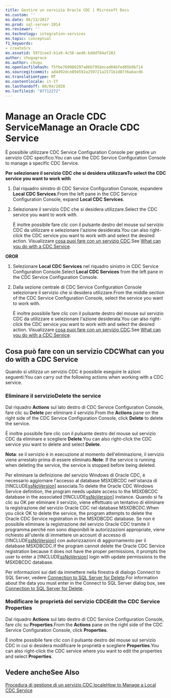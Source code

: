 ```yaml
---
title: Gestire un servizio Oracle CDC | Microsoft Docs
ms.custom: ''
ms.date: 06/13/2017
ms.prod: sql-server-2014
ms.reviewer: ''
ms.technology: integration-services
ms.topic: conceptual
f1_keywords:
- createSrv
ms.assetid: 5972cee3-b1a9-4c56-aed6-bdddf84af283
author: chugugrace
ms.author: chugu
ms.openlocfilehash: f5fbe769980297a06b7958ecad04bfed85b9b714
ms.sourcegitcommit: ad4d92dce894592a259721a1571b1d8736abacdb
ms.translationtype: MT
ms.contentlocale: it-IT
ms.lasthandoff: 08/04/2020
ms.locfileid: "87712272"
---
```

# <a name="manage-an-oracle-cdc-service"></a><span data-ttu-id="b2714-102">Manage an Oracle CDC Service</span><span class="sxs-lookup"><span data-stu-id="b2714-102">Manage an Oracle CDC Service</span></span>
  <span data-ttu-id="b2714-103">È possibile utilizzare CDC Service Configuration Console per gestire un servizio CDC specifico.</span><span class="sxs-lookup"><span data-stu-id="b2714-103">You can use the CDC Service Configuration Console to manage a specific CDC Service.</span></span>  
  
 <span data-ttu-id="b2714-104">**Per selezionare il servizio CDC che si desidera utilizzare**</span><span class="sxs-lookup"><span data-stu-id="b2714-104">**To select the CDC service you want to work with**</span></span>  
  
1.  <span data-ttu-id="b2714-105">Dal riquadro sinistro di CDC Service Configuration Console, espandere **Local CDC Services**.</span><span class="sxs-lookup"><span data-stu-id="b2714-105">From the left pane in the CDC Service Configuration Console, expand **Local CDC Services**.</span></span>  
  
2.  <span data-ttu-id="b2714-106">Selezionare il servizio CDC che si desidera utilizzare.</span><span class="sxs-lookup"><span data-stu-id="b2714-106">Select the CDC service you want to work with.</span></span>  
  
     <span data-ttu-id="b2714-107">È inoltre possibile fare clic con il pulsante destro del mouse sul servizio CDC da utilizzare e selezionare l'azione desiderata.</span><span class="sxs-lookup"><span data-stu-id="b2714-107">You can also right-click the CDC service you want to work with and select the desired action.</span></span> <span data-ttu-id="b2714-108">Visualizzare [cosa puoi fare con un servizio CDC](manage-an-oracle-cdc-service.md#BKMK_WhatcandowithCDCService).</span><span class="sxs-lookup"><span data-stu-id="b2714-108">See [What can you do with a CDC Service](manage-an-oracle-cdc-service.md#BKMK_WhatcandowithCDCService).</span></span>  
  
 <span data-ttu-id="b2714-109">**OR**</span><span class="sxs-lookup"><span data-stu-id="b2714-109">**OR**</span></span>  
  
1.  <span data-ttu-id="b2714-110">Selezionare **Local CDC Services** nel riquadro sinistro in CDC Service Configuration Console.</span><span class="sxs-lookup"><span data-stu-id="b2714-110">Select **Local CDC Services** from the left pane in the CDC Service Configuration Console.</span></span>  
  
2.  <span data-ttu-id="b2714-111">Dalla sezione centrale di CDC Service Configuration Console selezionare il servizio che si desidera utilizzare.</span><span class="sxs-lookup"><span data-stu-id="b2714-111">From the middle section of the CDC Service Configuration Console, select the service you want to work with.</span></span>  
  
     <span data-ttu-id="b2714-112">È inoltre possibile fare clic con il pulsante destro del mouse sul servizio CDC da utilizzare e selezionare l'azione desiderata.</span><span class="sxs-lookup"><span data-stu-id="b2714-112">You can also right-click the CDC service you want to work with and select the desired action.</span></span> <span data-ttu-id="b2714-113">Visualizzare [cosa puoi fare con un servizio CDC](manage-an-oracle-cdc-service.md#BKMK_WhatcandowithCDCService).</span><span class="sxs-lookup"><span data-stu-id="b2714-113">See [What can you do with a CDC Service](manage-an-oracle-cdc-service.md#BKMK_WhatcandowithCDCService).</span></span>  
  
##  <a name="what-can-you-do-with-a-cdc-service"></a><a name="BKMK_WhatcandowithCDCService"></a> <span data-ttu-id="b2714-114">Cosa può fare con un servizio CDC</span><span class="sxs-lookup"><span data-stu-id="b2714-114">What can you do with a CDC Service</span></span>  
 <span data-ttu-id="b2714-115">Quando si utilizza un servizio CDC è possibile eseguire le azioni seguenti:</span><span class="sxs-lookup"><span data-stu-id="b2714-115">You can carry out the following actions when working with a CDC service.</span></span>  
  
### <a name="delete-the-service"></a><span data-ttu-id="b2714-116">Eliminare il servizio</span><span class="sxs-lookup"><span data-stu-id="b2714-116">Delete the service</span></span>  
 <span data-ttu-id="b2714-117">Dal riquadro **Actions** sul lato destro di CDC Service Configuration Console, fare clic su **Delete** per eliminare il servizio.</span><span class="sxs-lookup"><span data-stu-id="b2714-117">From the **Actions** pane on the right side of the CDC Service Configuration Console, click **Delete** to delete the service.</span></span>  
  
 <span data-ttu-id="b2714-118">È inoltre possibile fare clic con il pulsante destro del mouse sul servizio CDC da eliminare e scegliere **Delete**.</span><span class="sxs-lookup"><span data-stu-id="b2714-118">You can also right-click the CDC service you want to delete and select **Delete**.</span></span>  
  
 <span data-ttu-id="b2714-119">**Nota**: se il servizio è in esecuzione al momento dell'eliminazione, il servizio viene arrestato prima di essere eliminato.</span><span class="sxs-lookup"><span data-stu-id="b2714-119">**Note**: If the service is running when deleting the service, the service is stopped before being deleted.</span></span>  
  
 <span data-ttu-id="b2714-120">Per eliminare la definizione del servizio Windows di Oracle CDC, è necessario aggiornare l'accesso al database MSXDBCDC nell'istanza di [!INCLUDE[ssNoVersion](../../includes/ssnoversion-md.md)] associata.</span><span class="sxs-lookup"><span data-stu-id="b2714-120">To delete the Oracle CDC Windows Service definition, the program needs update access to the MSXDBCDC database in the associated [!INCLUDE[ssNoVersion](../../includes/ssnoversion-md.md)] instance.</span></span> <span data-ttu-id="b2714-121">Quando si fa clic su OK per eliminare il servizio, viene effettuato un tentativo di eliminare la registrazione del servizio Oracle CDC nel database MSXDBCDC.</span><span class="sxs-lookup"><span data-stu-id="b2714-121">When you click OK to delete the service, the program attempts to delete the Oracle CDC Service registration in the MSXDBCDC database.</span></span> <span data-ttu-id="b2714-122">Se non è possibile eliminare la registrazione del servizio Oracle CDC tramite il programma perché non sono disponibili le autorizzazioni appropriate, viene richiesto all'utente di immettere un account di accesso di [!INCLUDE[ssNoVersion](../../includes/ssnoversion-md.md)] con autorizzazioni di aggiornamento per il database MSXDBCDC.</span><span class="sxs-lookup"><span data-stu-id="b2714-122">If the program cannot delete the Oracle CDC Service registration because it does not have the proper permissions, it prompts the user to enter a [!INCLUDE[ssNoVersion](../../includes/ssnoversion-md.md)] login with update permissions to the MSXDBCDC database.</span></span>  
  
 <span data-ttu-id="b2714-123">Per informazioni sui dati da immettere nella finestra di dialogo Connect to SQL Server, vedere [Connection to SQL Server for Delete](connection-to-sql-server-for-delete.md).</span><span class="sxs-lookup"><span data-stu-id="b2714-123">For information about the data you must enter in the Connect to SQL Server dialog box, see [Connection to SQL Server for Delete](connection-to-sql-server-for-delete.md).</span></span>  
  
### <a name="edit-the-cdc-service-properties"></a><span data-ttu-id="b2714-124">Modificare le proprietà del servizio CDC</span><span class="sxs-lookup"><span data-stu-id="b2714-124">Edit the CDC Service Properties</span></span>  
 <span data-ttu-id="b2714-125">Dal riquadro **Actions** sul lato destro di CDC Service Configuration Console, fare clic su **Properties**.</span><span class="sxs-lookup"><span data-stu-id="b2714-125">From the **Actions** pane on the right side of the CDC Service Configuration Console, click **Properties**.</span></span>  
  
 <span data-ttu-id="b2714-126">È inoltre possibile fare clic con il pulsante destro del mouse sul servizio CDC in cui si desidera modificare le proprietà e scegliere **Properties**.</span><span class="sxs-lookup"><span data-stu-id="b2714-126">You can also right-click the CDC service where you want to edit the properties and select **Properties**.</span></span>  
  
## <a name="see-also"></a><span data-ttu-id="b2714-127">Vedere anche</span><span class="sxs-lookup"><span data-stu-id="b2714-127">See Also</span></span>  
 [<span data-ttu-id="b2714-128">Procedura di gestione di un servizio CDC locale</span><span class="sxs-lookup"><span data-stu-id="b2714-128">How to Manage a Local CDC Service</span></span>](how-to-manage-a-local-cdc-service.md)  
